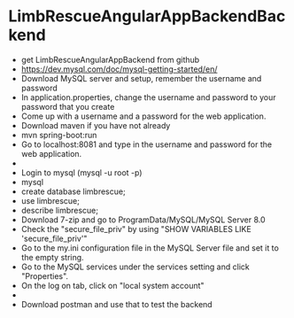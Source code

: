 # LimbRescueAngularAppBackendBackend

- get LimbRescueAngularAppBackend from github
- https://dev.mysql.com/doc/mysql-getting-started/en/
- Download MySQL server and setup, remember the username and password
- In application.properties, change the username and password to your password that you create
- Come up with a username and a password for the web application.
- Download maven if you have not already
- mvn spring-boot:run
- Go to localhost:8081 and type in the username and password for the web application.
- 
- Login to mysql (mysql -u root -p)
- mysql
- create database limbrescue;
- use limbrescue;
- describe limbrescue;
- Download 7-zip and go to ProgramData/MySQL/MySQL Server 8.0
- Check the "secure_file_priv" by using "SHOW VARIABLES LIKE 'secure_file_priv'"
- Go to the my.ini configuration file in the MySQL Server file and set it to the empty string.
- Go to the MySQL services under the services setting and click "Properties".
- On the log on tab, click on "local system account"
- 
- Download postman and use that to test the backend

